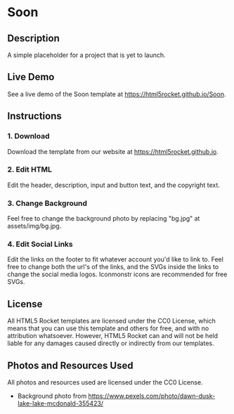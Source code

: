 # Soon
## Description
A simple placeholder for a project that is yet to launch.
## Live Demo
See a live demo of the Soon template at https://html5rocket.github.io/Soon.
## Instructions

### 1. Download
Download the template from our website at https://html5rocket.github.io.

### 2. Edit HTML
Edit the header, description, input and button text, and the copyright text.

### 3. Change Background
Feel free to change the background photo by replacing "bg.jpg" at assets/img/bg.jpg.

### 4. Edit Social Links
Edit the links on the footer to fit whatever account you'd like to link to. Feel free to change both the url's of the links, and the SVGs inside the links to change the social media logos. Iconmonstr icons are recommended for free SVGs.

## License
All HTML5 Rocket templates are licensed under the CC0 License, which means that you can use this template and others for free, and with no attribution whatsoever. However, HTML5 Rocket can and will not be held liable for any damages caused directly or indirectly from our templates.

## Photos and Resources Used
All photos and resources used are licensed under the CC0 License.

- Background photo from https://www.pexels.com/photo/dawn-dusk-lake-lake-mcdonald-355423/